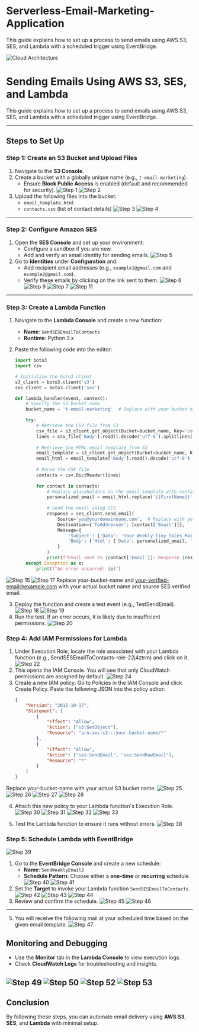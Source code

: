 # Serverless-Email-Marketing-Application
This guide explains how to set up a process to send emails using AWS S3, SES, and Lambda with a scheduled trigger using EventBridge.

![Cloud Architecture](images/cloud-architecture.png)
# Sending Emails Using AWS S3, SES, and Lambda

This guide explains how to set up a process to send emails using AWS S3, SES, and Lambda with a scheduled trigger using EventBridge.

---

## Steps to Set Up

### Step 1: Create an S3 Bucket and Upload Files
1. Navigate to the **S3 Console**.
2. Create a bucket with a globally unique name (e.g., `t-email-marketing`).
   - Ensure **Block Public Access** is enabled (default and recommended for security).
![Step 1](images/1.png)
![Step 2](images/2.png)
3. Upload the following files into the bucket:
   - `email_template.html`
   - `contacts.csv` (list of contact details)
![Step 3](images/3.png)
![Step 4](images/4.png)

---

### Step 2: Configure Amazon SES
1. Open the **SES Console** and set up your environment:
   - Configure a sandbox if you are new.
   - Add and verify an email identity for sending emails.
![Step 5](images/5.png)
2. Go to **Identities** under **Configuration** and:
   - Add recipient email addresses (e.g., `example1@gmail.com` and `example2@gmail.com`).
   - Verify these emails by clicking on the link sent to them.
![Step 6](images/6.png)
![Step 9](images/9.png)
![Step 7](images/7.png)
![Step 11](images/11.png)

---

### Step 3: Create a Lambda Function

1. Navigate to the **Lambda Console** and create a new function:
   - **Name**: `SendSESEmailToContacts`
   - **Runtime**: Python 3.x

2. Paste the following code into the editor:
   ```python
   import boto3
   import csv

   # Initialize the boto3 client
   s3_client = boto3.client('s3')
   ses_client = boto3.client('ses')

   def lambda_handler(event, context):
       # Specify the S3 bucket name
       bucket_name = 't-email-marketing'  # Replace with your bucket name

       try:
           # Retrieve the CSV file from S3
           csv_file = s3_client.get_object(Bucket=bucket_name, Key='contacts.csv')
           lines = csv_file['Body'].read().decode('utf-8').splitlines()
           
           # Retrieve the HTML email template from S3
           email_template = s3_client.get_object(Bucket=bucket_name, Key='email_template.html')
           email_html = email_template['Body'].read().decode('utf-8')
           
           # Parse the CSV file
           contacts = csv.DictReader(lines)
           
           for contact in contacts:
               # Replace placeholders in the email template with contact information
               personalized_email = email_html.replace('{{FirstName}}', contact['FirstName'])
               
               # Send the email using SES
               response = ses_client.send_email(
                   Source='you@yourdomainname.com',  # Replace with your verified "From" address
                   Destination={'ToAddresses': [contact['Email']]},
                   Message={
                       'Subject': {'Data': 'Your Weekly Tiny Tales Mail!', 'Charset': 'UTF-8'},
                       'Body': {'Html': {'Data': personalized_email, 'Charset': 'UTF-8'}}
                   }
               )
               print(f"Email sent to {contact['Email']}: Response {response}")
       except Exception as e:
           print(f"An error occurred: {e}")

![Step 15](images/15.png)
![Step 17](images/17.png)
Replace your-bucket-name and your-verified-email@example.com with your actual bucket name and source SES verified email.

3. Deploy the function and create a test event (e.g., TestSendEmail).
![Step 18](images/18.png)
![Step 19](images/19.png)
4. Run the test. If an error occurs, it is likely due to insufficient permissions.
![Step 20](images/20.png)

### Step 4: Add IAM Permissions for Lambda

1. Under Execution Role, locate the role associated with your Lambda function (e.g., SendSESEmailToContacts-role-22j4ztrm) and click on it.
![Step 22](images/22.png)
2. This opens the IAM Console. You will see that only CloudWatch permissions are assigned by default.
![Step 24](images/24.png)
4. Create a new IAM policy:
Go to Policies in the IAM Console and click Create Policy.
Paste the following JSON into the policy editor:
   ```json
   {
       "Version": "2012-10-17",
       "Statement": [
           {
               "Effect": "Allow",
               "Action": ["s3:GetObject"],
               "Resource": "arn:aws:s3:::your-bucket-name/*"
           },
           {
               "Effect": "Allow",
               "Action": ["ses:SendEmail", "ses:SendRawEmail"],
               "Resource": "*"
           }
       ]
   }

Replace your-bucket-name with your actual S3 bucket name.
![Step 25](images/25.png)
![Step 26](images/26.png)
![Step 27](images/27.png)
![Step 28](images/28.png)

4. Attach this new policy to your Lambda function's Execution Role.
![Step 30](images/30.png)
![Step 31](images/31.png)
![Step 32](images/32.png)
![Step 33](images/33.png)

5. Test the Lambda function to ensure it runs without errors.
![Step 38](images/38.png)

### Step 5: Schedule Lambda with EventBridge
![Step 39](images/39.png)
1. Go to the **EventBridge Console** and create a new schedule:
   - **Name**: `SendWeeklyEmail2`
   - **Schedule Pattern**: Choose either a **one-time** or **recurring** schedule.
 ![Step 40](images/40.png)
![Step 41](images/41.png)
2. Set the **Target** to invoke your Lambda function `SendSESEmailToContacts`.
![Step 42](images/42.png)
![Step 43](images/43.png)
![Step 44](images/44.png) 
4. Review and confirm the schedule.
![Step 45](images/45.png)
![Step 46](images/46.png)
---
5. You will receive the following mail at your scheduled time based on the given email template.
![Step 47](images/47.png)
## Monitoring and Debugging

- Use the **Monitor** tab in the **Lambda Console** to view execution logs.
- Check **CloudWatch Logs** for troubleshooting and insights.

![Step 49](images/49.png)
![Step 50](images/50.png)
![Step 52](images/52.png)
![Step 53](images/53.png)
---

## Conclusion

By following these steps, you can automate email delivery using **AWS S3**, **SES**, and **Lambda** with minimal setup.












